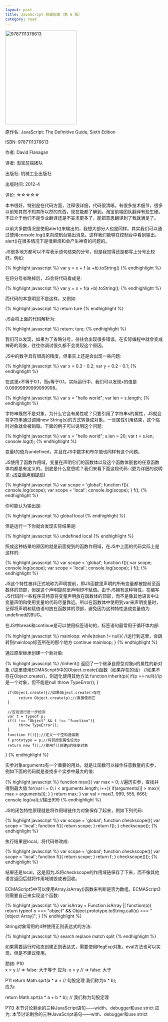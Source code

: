 ```yaml
---
layout: post
title: JavaScript 权威指南（第 6 版）
category: read
---
```

<img src="/images/2013/05/9787111376613-228x300.jpg" alt="9787111376613" width="228" height="300" class="cover" />

原作名: JavaScript: The Definitive Guide, Sixth Edition

ISBN: 9787111376613

作者:  David Flanagan

译者: 淘宝前端团队

出版社: 机械工业出版社

出版时间: 2012-4

评价: ☆☆☆☆☆

本书很好，特别是在代码方面，注释很详细，代码很清晰。有很多技术细节，很多以前知其然不知其所以然的东西，现在能都了解到。淘宝前端团队翻译有些生硬。不过介于他们不是专业翻译还是不妄求更多了，能把意思翻译到了我就满足了。

以前大多数情况是使用alert()来输出的，我想大部分人也是同样。其实我们可以通过使用console.log()来向控制台输出消息。这样我们能够在控制台中看到输出，alert()在很多情况下是很麻烦和会产生神奇的问题的。

JS很多地方都可以不写表示语句结束的分号，但是我觉得还是都写上分号比较好。例如: 

{% highlight javascript %}
var y = x + f
(a +b).toString()
{% endhighlight %}

在将分号省略掉后，JS会将代码看成是: 

{% highlight javascript %}
var y = x + f(a +b).toString();
{% endhighlight %}

而代码的本意明显不是这样。又例如: 

{% highlight javascript %}
return
ture
{% endhighlight %}

JS会将上面的代码解析为: 

{% highlight javascript %}
return;
ture;
{% endhighlight %}

我们可以发现，如果为了省略分号，往往会出现很多错误。在实际编程中就会变成神奇的现象，往往你调试很久都不会发现这个原因。

JS中的数字具有很高的精度，但事实上还是会出现一些问题: 

{% highlight javascript %}
var x = 0.3 - 0.2;
var y = 0.2 - 0.1;
{% endhighlight %}

在这里x不等于0.1，而y等于0.1。实际运行中，我们可以发现x的值是0.09999999999999998。

{% highlight javascript %}
var s = "hello world";
var len = s.length;
{% endhighlight %}

字符串既然不是对象，为什么它会有属性呢？只要引用了字符串s的属性，JS就会将字符串通过调用new String(s)的方式转换成对象。一旦属性引用结束，这个临时对象就会被销毁。下面的例子可以说明这个问题: 

{% highlight javascript %}
var s = "hello world";
s.len = 20;
var t = s.len;
console.log(t);
{% endhighlight %}

变量t的值为undefined，并且在JS中数字和布尔值也同样有这个问题。

JS使用了函数作用域，变量在声明它们的函数体以及这个函数体嵌套的任意函数体内都是有定义的。到底是什么意思呢？我们来看下面这段代码: (更为详细的说明见: <a href="/images/2012/10/17/js-bianliang-shengmingtiqian.html" target="_blank">JS变量声明提前</a>)

{% highlight javascript %}
var scope = 'global';
function f(){
     console.log(scope);
     var scope = 'local';
     console.log(scope);
}
f();
{% endhighlight %}

你可能认为输出是: 

{% highlight javascript %}
global
local
{% endhighlight %}

但是运行一下你就会发现实际结果是: 

{% highlight javascript %}
undefined
local
{% endhighlight %}

照成这种结果的原因的就是前面提到的函数作用域，在JS中上面的代码实际上是这样的: 

{% highlight javascript %}
var scope = 'global';
function f(){
     var scope;
     console.log(scope);
     var scope = 'local';
     console.log(scope);
}
f();
{% endhighlight %}

JS这个特性被非正式地称为声明提前，即JS函数里声明的所有变量都被提前至函数体的顶部，但是这个声明提前至声明却不赋值。由于JS拥有这种特性，在编写JS代码时一些程序员特意将变量声明放在函数体的顶部，而不是像其他语言中让变量声明和使用变量的代码尽量靠近。所以在函数体中使用到var来声明变量时，记得将声明和赋值语句放在函数体的顶部，避免因为这种特性造成变量值为undefined的BUG。

在JS中break和continue是可以使用标签语句的，标签语句最常用于循环体内部: 

{% highlight javascript %}
mainloop: while(token != null){
    //运行到这里，会跳转到mainloop标签所在的那个地方
    continue mainloop;
}
{% endhighlight %}

通过原型继承创建一个新对象: 

{% highlight javascript %}
//inherit() 返回了一个继承自原型对象p的属性的新对象
//这里使用ECMAScript5中的Object.create()函数（如果存在的话）
//如果不存在Object.create()，则退化使用其他方法
function inherit(p){
     if(p == null){//p是一个对象，但不能是null
          throw TypeError();
    }

     if(Object.create){//如果Object.create()存在
          return Object.create(p);//直接使用它
     }

     //否则进行进一步检测
     var t = typeof p;
     if(t !== "Object" && t !== "function"){
          throw TypeError();
     }
     function f(){};//定义一个空构造函数
     f.prototype = p;//将其原型属性设为p
     return new f();//使用f()创建p的继承对象
}
{% endhighlight %}

实参对象arguments有一个重要的用处，就是让函数可以操作任意数量的实参，例如下面的代码就是查找多个实参中最大的值: 

{% highlight javascript %}
function max(){
     var max = 0;
     //遍历实参，查找并得到最大值
     for(var i = 0; i < arguments.length; i++){
          if(arguments[i] > max){
               max = arguments[i];
          }
     }
     return max;
}
var val = max(1, 999, 555, 666);
console.log(val);//输出999
{% endhighlight %}


JS的闭包特性原理就是将作用域链作为对象保存了起来，例如下列代码: 

{% highlight javascript %}
var scope = 'global';
function checkscope(){
     var scope = 'local';
     function f(){ return scope; }
     return f();
}
checkscope();
{% endhighlight %}

执行结果是local，将代码修改成: 

{% highlight javascript %}
var scope = 'global';
function checkscope(){
     var scope = 'local';
     function f(){ return scope; }
     return f;
}
checkscope()();
{% endhighlight %}

结果还是local，这是因为JS将checkscope的作用域链保存了下来，而不像其他语言返回后就将作用域销毁或者回收。

ECMAScript5中可以使用Array.isArray()函数来判断是否为数组。ECMAScript3则需要自己来实现这个函数: 

{% highlight javascript %}
var isArray = Function.isArray || function(o){
     return typeof o === "object" &&
     Object.prototype.toString.call(o) === "[object Array]";
}
{% endhighlight %}

String对象常用的4种使用正则表达式的方法: 

{% highlight javascript %}
search
replace
match
split
{% endhighlight %}

如果需要运行时动态创建正则表达式，需要使用RegExp对象。eval方法也可以实现，但是不建议使用。


勘错: 
P10    
x > y    // => false: 大于等于
应为: 
x > y    // => false: 大于

P11
return Math.sprt(a * a +    // 勾股定理 
我们称为b * b);    
应为: 

return Math.sprt(a * a +  b * b);    // 我们称为勾股定理  

P113
本节讨论剩余的三种JavaScript语句——width、debugger和use strict
应为: 
本节讨论剩余的三种JavaScript语句——with、debugger和use strict
